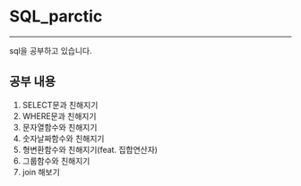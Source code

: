 # SQL_parctic
---
sql을 공부하고 있습니다.
## 공부 내용
1. SELECT문과 친해지기
2. WHERE문과 친해지기
3. 문자열함수와 친해지기
4. 숫자날짜함수와 친해지기
5. 형변환함수와 친해지기(feat. 집합연산자)
6. 그룹함수와 친해지기
7. join 해보기
